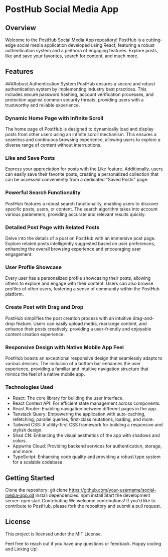 # PostHub Social Media App

## Overview
Welcome to the PostHub Social Media App repository! PostHub is a cutting-edge social media application developed using React, featuring a robust authentication system and a plethora of engaging features. Explore posts, like and save your favorites, search for content, and much more.

## Features
###Robust Authentication System
PostHub ensures a secure and robust authentication system by implementing industry best practices. This includes secure password hashing, account verification processes, and protection against common security threats, providing users with a trustworthy and reliable experience.

### Dynamic Home Page with Infinite Scroll
The home page of PostHub is designed to dynamically load and display posts from other users using an infinite scroll mechanism. This ensures a seamless and continuous browsing experience, allowing users to explore a diverse range of content without interruptions.

### Like and Save Posts
Express your appreciation for posts with the Like feature. Additionally, users can easily save their favorite posts, creating a personalized collection that can be accessed conveniently from a dedicated "Saved Posts" page.

### Powerful Search Functionality
PostHub features a robust search functionality, enabling users to discover specific posts, users, or content. The search algorithm takes into account various parameters, providing accurate and relevant results quickly.

### Detailed Post Page with Related Posts
Delve into the details of a post on PostHub with an immersive post page. Explore related posts intelligently suggested based on user preferences, enhancing the overall browsing experience and encouraging user engagement.

### User Profile Showcase
Every user has a personalized profile showcasing their posts, allowing others to explore and engage with their content. Users can also browse profiles of other users, fostering a sense of community within the PostHub platform.

### Create Post with Drag and Drop
PostHub simplifies the post creation process with an intuitive drag-and-drop feature. Users can easily upload media, rearrange content, and enhance their posts creatively, providing a user-friendly and enjoyable content creation experience.

### Responsive Design with Native Mobile App Feel
PostHub boasts an exceptional responsive design that seamlessly adapts to various devices. The inclusion of a bottom bar enhances the user experience, providing a familiar and intuitive navigation structure that mimics the feel of a native mobile app.

### Technologies Used
- React: The core library for building the user interface.
- React Context API: For efficient state management across components.
- React Router: Enabling navigation between different pages in the app.
- Tanstack Query: Empowering the application with auto-caching, refetching, parallel queries, first-class mutations, loading, and more.
- Tailwind CSS: A utility-first CSS framework for building a responsive and stylish design.
- Shad CN: Enhancing the visual aesthetics of the app with shadows and colors.
- Appwrite Cloud: Providing backend services for authentication, storage, and more.
- TypeScript: Enhancing code quality and providing a robust type system for a scalable codebase.

## Getting Started
Clone the repository: git clone https://github.com/your-username/social-media-app.git
Install dependencies: npm install
Start the development server: npm start
Contributing
We welcome contributions! If you'd like to contribute to PostHub, please fork the repository and submit a pull request.

## License
This project is licensed under the MIT License.

Feel free to reach out if you have any questions or feedback. Happy coding and Linking Up!
